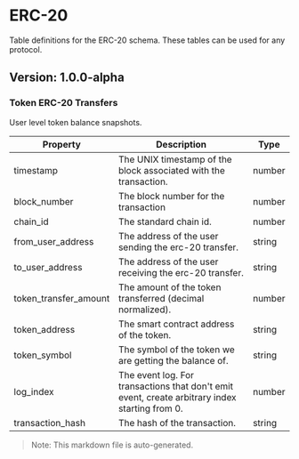 # ERC-20

Table definitions for the ERC-20 schema. These tables can be used for any protocol.

## Version: 1.0.0-alpha

### Token ERC-20 Transfers

User level token balance snapshots.

| Property                | Description                                               | Type   |
|-------------------------|-----------------------------------------------------------|--------|
| timestamp                | The UNIX timestamp of the block associated with the transaction. | number |
| block_number             | The block number for the transaction                      | number |
| chain_id                 | The standard chain id.                                    | number |
| from_user_address        | The address of the user sending the erc-20 transfer.      | string |
| to_user_address          | The address of the user receiving the erc-20 transfer.    | string |
| token_transfer_amount    | The amount of the token transferred (decimal normalized). | number |
| token_address            | The smart contract address of the token.                  | string |
| token_symbol             | The symbol of the token we are getting the balance of.    | string |
| log_index                | The event log. For transactions that don't emit event, create arbitrary index starting from 0. | number |
| transaction_hash         | The hash of the transaction.                              | string |

> Note: This markdown file is auto-generated.
